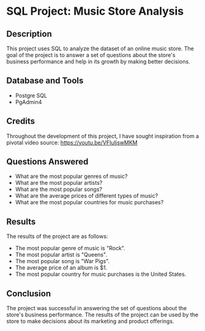 # SQL Project: Music Store Analysis

## Description

This project uses SQL to analyze the dataset of an online music store. The goal of the project is to answer a set of questions about the store's business performance and help in its growth by making better decisions.


## Database and Tools

* Postgre SQL
* PgAdmin4

## Credits

Throughout the development of this project, I have sought inspiration from a pivotal video source: https://youtu.be/VFIuIjswMKM


## Questions Answered

* What are the most popular genres of music?
* What are the most popular artists?
* What are the most popular songs?
* What are the average prices of different types of music?
* What are the most popular countries for music purchases?

## Results

The results of the project are as follows:

* The most popular genre of music is "Rock".
* The most popular artist is "Queens".
* The most popular song is "War Pigs".
* The average price of an album is $1.
* The most popular country for music purchases is the United States.

## Conclusion

The project was successful in answering the set of questions about the store's business performance. The results of the project can be used by the store to make decisions about its marketing and product offerings.

